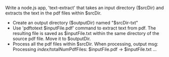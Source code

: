 Write a node.js app, 'text-extract' that takes an input directory ($srcDir) and extracts the text in the pdf files within $srcDir.

- Create an output directory ($outputDir) named "$srcDir-txt"
- Use 'pdftotext $inputFile.pdf' command to extract text from pdf.  The resulting file is saved as $inputFile.txt within the same directory of the source pdf file. Move it to $outputDir.
- Process all the pdf files within $srcDir. When processing, output msg:
  Processing $index/$totalNumPdfFiles: $inputFile.pdf -> $inputFile.txt ...


